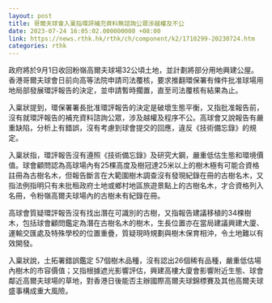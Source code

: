 ```yaml
---
layout: post
title: 哥爾夫球會入稟指環評補充資料無諮詢公眾涉越權及不公
date: 2023-07-24 16:05:02.000000000 +08:00
link: https://news.rthk.hk/rthk/ch/component/k2/1710299-20230724.htm
categories: rthk
---
```


政府將於9月1日收回粉嶺高爾夫球場32公頃土地，並計劃將部分用地興建公屋。香港哥爾夫球會日前向高等法院申請司法覆核，要求推翻環保署有條件批准球場用地局部發展環評報告的決定，並申請暫時擱置，直至司法覆核有結果為止。

入稟狀提到，環保署署長批准環評報告的決定是破壞生態平衡，又指批准報告前，沒有就環評報告的補充資料諮詢公眾，涉及越權及程序不公。高球會又說報告有嚴重缺陷，分析上有錯誤，沒有考慮到球會提交的回應，違反《技術備忘錄》的規定。

入稟狀指，環評報告沒有遵照《技術備忘錄》及研究大鋼，嚴重低估生態和環境價值。球會顧問認為高球場內有25棵高度及樹冠達25米以上的樹木極有可能合資格註冊為古樹名木，但報告斷言在大範圍樹木調查沒有發現紀錄在冊的古樹名木，又指法例指明只有未批租政府土地或鄉村地區旅遊景點上的古樹名木，才合資格列入名冊，令粉嶺高爾夫球場內的古樹未有紀錄在冊。

高球會質疑環評報告沒有找出潛在可識別的古樹，又指報告建議移植的34棵樹木，包括球會顧問鑑定為潛在古樹名木的樹木，生長位置亦在當局建議興建大廈、運輸交匯處及特殊學校的位置重疊，質疑現時規劃與樹木保育相沖，令土地難以有效開發。

入稟狀說，土拓署錯誤鑑定 57個樹木品種，沒有認出26個稀有品種，嚴重低估場內樹木的市容價值；又指根據遮光影響評估，興建高樓大廈會影響附近生態、球會鄰近高爾夫球場的草地，對香港日後能否主辦國際高爾夫球錦標賽及其他高爾夫球盛事構成重大風險。
